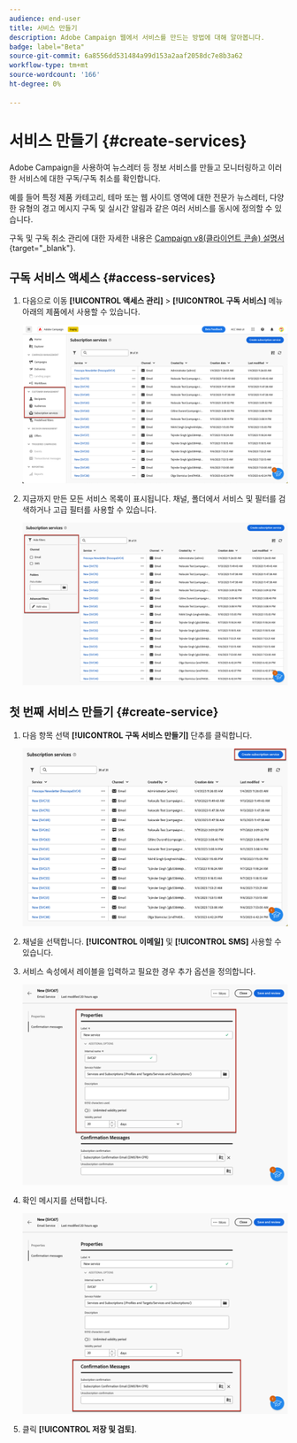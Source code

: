```yaml
---
audience: end-user
title: 서비스 만들기
description: Adobe Campaign 웹에서 서비스를 만드는 방법에 대해 알아봅니다.
badge: label="Beta"
source-git-commit: 6a8556dd531484a99d153a2aaf2058dc7e8b3a62
workflow-type: tm+mt
source-wordcount: '166'
ht-degree: 0%

---
```



# 서비스 만들기 {#create-services}

Adobe Campaign을 사용하여 뉴스레터 등 정보 서비스를 만들고 모니터링하고 이러한 서비스에 대한 구독/구독 취소를 확인합니다.

예를 들어 특정 제품 카테고리, 테마 또는 웹 사이트 영역에 대한 전문가 뉴스레터, 다양한 유형의 경고 메시지 구독 및 실시간 알림과 같은 여러 서비스를 동시에 정의할 수 있습니다.

구독 및 구독 취소 관리에 대한 자세한 내용은 [Campaign v8(클라이언트 콘솔) 설명서](https://experienceleague.adobe.com/docs/campaign/campaign-v8/audience/subscriptions.html){target="_blank"}.

## 구독 서비스 액세스 {#access-services}

1. 다음으로 이동 **[!UICONTROL 액세스 관리]** > **[!UICONTROL 구독 서비스]** 메뉴 아래의 제품에서 사용할 수 있습니다.

   ![](assets/service-list.png)

1. 지금까지 만든 모든 서비스 목록이 표시됩니다. 채널, 폴더에서 서비스 및 필터를 검색하거나 고급 필터를 사용할 수 있습니다.

   ![](assets/service-filters.png)

## 첫 번째 서비스 만들기 {#create-service}

1. 다음 항목 선택 **[!UICONTROL 구독 서비스 만들기]** 단추를 클릭합니다.

   ![](assets/service-create-button.png)

1. 채널을 선택합니다. **[!UICONTROL 이메일]** 및 **[!UICONTROL SMS]** 사용할 수 있습니다.

1. 서비스 속성에서 레이블을 입력하고 필요한 경우 추가 옵션을 정의합니다.

   ![](assets/service-create-properties.png)

1. 확인 메시지를 선택합니다.

   ![](assets/service-create-confirmation-msg.png)

1. 클릭 **[!UICONTROL 저장 및 검토]**.


